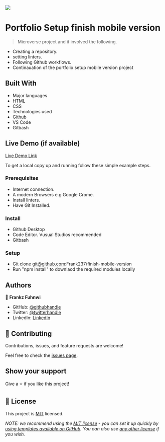 ![](https://img.shields.io/badge/Microverse-blueviolet)

# Portfolio Setup finish mobile version 

> Microverse project and it involved the following.
- Creating a repository.
- setting linters.
- Following Github workflows.
- Continauation of the portfolio setup mobile version project


## Built With

- Major languages
 - HTML
 - CSS
- Technologies used
 - Github
 - VS Code
 - Gitbash

## Live Demo (if available)

[Live Demo Link](https://livedemo.com)


To get a local copy up and running follow these simple example steps.

### Prerequisites
- Internet connection.
- A modern Browsers e.g Google Crome.
- Install linters.
- Have Git Installed.

### Install
- Github Desktop
- Code Editor. Vusual Studios recommended
- Gitbash

### Setup

- Git clone git@github.com:Frank237/finish-mobile-version
- Run "npm install" to downlaod the required modules locally

## Authors

👤 **Frankz Fuhnwi**

- GitHub: [@githubhandle](https://github.com/Franky237)
- Twitter: [@twitterhandle](https://twitter.com/frankzfuhnwi)
- LinkedIn: [LinkedIn](https://www.linkedin.com/in/frankz-fuhnwi-21b59b223/)

## 🤝 Contributing

Contributions, issues, and feature requests are welcome!

Feel free to check the [issues page](../../issues/).

## Show your support

Give a ⭐️ if you like this project!

## 📝 License

This project is [MIT](./LICENSE) licensed.

_NOTE: we recommend using the [MIT license](https://choosealicense.com/licenses/mit/) - you can set it up quickly by [using templates available on GitHub](https://docs.github.com/en/communities/setting-up-your-project-for-healthy-contributions/adding-a-license-to-a-repository). You can also use [any other license](https://choosealicense.com/licenses/) if you wish._

